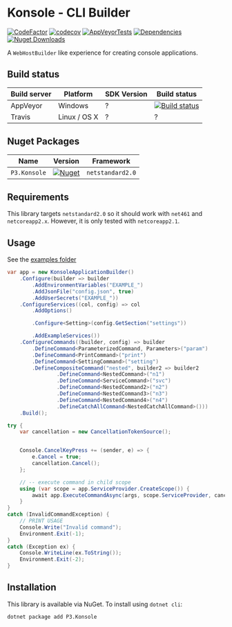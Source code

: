 # Konsole - CLI Builder

[![CodeFactor](https://www.codefactor.io/repository/github/sanisoclem/konsole/badge)](https://www.codefactor.io/repository/github/sanisoclem/konsole)
[![codecov](https://codecov.io/gh/sanisoclem/Konsole/branch/master/graph/badge.svg)](https://codecov.io/gh/sanisoclem/Konsole)
[![AppVeyorTests](https://img.shields.io/appveyor/tests/sanisoclem/konsole-rt5hg.svg?style=flat&logo=appveyor)](https://ci.appveyor.com/project/sanisoclem/konsole-rt5hg/build/tests)
[![Dependencies](https://img.shields.io/librariesio/github/sanisoclem/konsole.svg)](https://libraries.io/github/sanisoclem/konsole)
[![Nuget Downloads](https://img.shields.io/nuget/dt/p3.konsole.svg)](https://www.nuget.org/packages/p3.konsole/)

A `WebHostBuilder` like experience for creating console applications.

## Build status

| Build server | Platform     | SDK Version | Build status                                                                                                                                                  |
|--------------|--------------|-------------|---------------------------------------------------------------------------------------------------------------------------------------------------------------|
| AppVeyor     | Windows      |           ? | [![Build status](https://ci.appveyor.com/api/projects/status/pu9rr7lmqwdr3rbf/branch/master?svg=true)](https://ci.appveyor.com/project/sanisoclem/konsole-rt5hg/branch/master) |
| Travis       | Linux / OS X |           ? | ? |

## Nuget Packages

| Name                                  | Version                                                                                                                 | Framework        |
|---------------------------------------|-------------------------------------------------------------------------------------------------------------------------|------------------|
| `P3.Konsole`                          | [![Nuget](https://img.shields.io/nuget/v/p3.konsole.svg)](https://www.nuget.org/packages/p3.konsole)                    | `netstandard2.0`  |

## Requirements
This library targets `netstandard2.0` so it should work with `net461` and `netcoreapp2.x`. However, it is only tested with `netcoreapp2.1`.

## Usage

See the [examples folder](./examples)

```csharp
var app = new KonsoleApplicationBuilder()
    .Configure(builder => builder
        .AddEnvironmentVariables("EXAMPLE_")
        .AddJsonFile("config.json", true)
        .AddUserSecrets("EXAMPLE_"))
    .ConfigureServices((col, config) => col
        .AddOptions()

        .Configure<Setting>(config.GetSection("settings"))

        .AddExampleServices())
    .ConfigureCommands((builder, config) => builder
        .DefineCommand<ParameterizedCommand, Parameters>("param")
        .DefineCommand<PrintCommand>("print")
        .DefineCommand<SettingCommand>("setting")
        .DefineCompositeCommand("nested", builder2 => builder2
                .DefineCommand<NestedCommand>("n1")
                .DefineCommand<ServiceCommand>("svc")
                .DefineCommand<NestedCommand2>("n2")
                .DefineCommand<NestedCommand3>("n3")
                .DefineCommand<NestedCommand4>("n4")
                .DefineCatchAllCommand<NestedCatchAllCommand>()))
    .Build();

try {
    var cancellation = new CancellationTokenSource();


    Console.CancelKeyPress += (sender, e) => {
        e.Cancel = true;
        cancellation.Cancel();
    };

    // -- execute command in child scope
    using (var scope = app.ServiceProvider.CreateScope()) {
        await app.ExecuteCommandAsync(args, scope.ServiceProvider, cancellation.Token);
    }
}
catch (InvalidCommandException) {
    // PRINT USAGE
    Console.Write("Invalid command");
    Environment.Exit(-1);
}
catch (Exception ex) {
    Console.WriteLine(ex.ToString());
    Environment.Exit(-2);
}
```

## Installation
This library is available via NuGet. To install using `dotnet cli`:

```bash
dotnet package add P3.Konsole
```